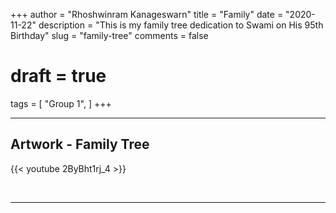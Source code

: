 +++
author = "Rhoshwinram Kanageswarn"
title = "Family"
date = "2020-11-22"
description = "This is my family tree dedication to Swami on His 95th Birthday"
slug = "family-tree"
comments = false
# draft = true
tags = [
    "Group 1",
]
+++

---

## Artwork - Family Tree

{{< youtube 2ByBht1rj_4 >}}

<br>

---
